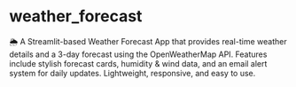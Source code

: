 # weather_forecast
🌦 A Streamlit-based Weather Forecast App that provides real-time weather details and a 3-day forecast using the OpenWeatherMap API. Features include stylish forecast cards, humidity &amp; wind data, and an email alert system for daily updates. Lightweight, responsive, and easy to use.
